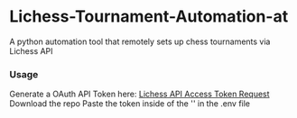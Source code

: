 # Lichess-Tournament-Automation-at 
A python automation tool that remotely sets up chess tournaments via Lichess API

### Usage

Generate a OAuth API Token here: [Lichess API Access Token Request](https://lichess.org/account/oauth/token/create "New Personal Lichess API Access Token")
Download the repo
Paste the token inside of the '' in the .env file
